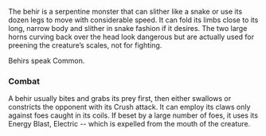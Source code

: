 The behir is a serpentine monster that can slither like a snake or use its dozen legs to move with considerable speed. It can fold its limbs close to its long, narrow body and slither in snake fashion if it desires. The two large horns curving back over the head look dangerous but are actually used for preening the creature’s scales, not for fighting.

Behirs speak Common.

### Combat

A behir usually bites and grabs its prey first, then either swallows or constricts the opponent with its Crush attack. It can employ its claws only against foes caught in its coils. If beset by a large number of foes, it uses its Energy Blast, Electric -- which is expelled from the mouth of the creature.